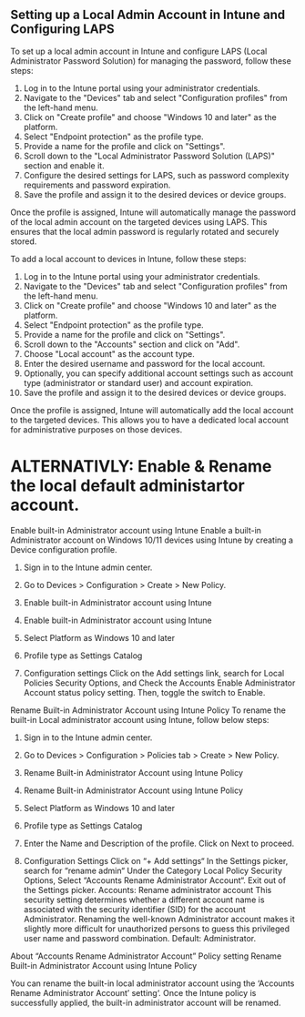 ## Setting up a Local Admin Account in Intune and Configuring LAPS

To set up a local admin account in Intune and configure LAPS (Local Administrator Password Solution) for managing the password, follow these steps:

1. Log in to the Intune portal using your administrator credentials.
2. Navigate to the "Devices" tab and select "Configuration profiles" from the left-hand menu.
3. Click on "Create profile" and choose "Windows 10 and later" as the platform.
4. Select "Endpoint protection" as the profile type.
5. Provide a name for the profile and click on "Settings".
6. Scroll down to the "Local Administrator Password Solution (LAPS)" section and enable it.
7. Configure the desired settings for LAPS, such as password complexity requirements and password expiration.
8. Save the profile and assign it to the desired devices or device groups.

Once the profile is assigned, Intune will automatically manage the password of the local admin account on the targeted devices using LAPS. This ensures that the local admin password is regularly rotated and securely stored.

To add a local account to devices in Intune, follow these steps:

1. Log in to the Intune portal using your administrator credentials.
2. Navigate to the "Devices" tab and select "Configuration profiles" from the left-hand menu.
3. Click on "Create profile" and choose "Windows 10 and later" as the platform.
4. Select "Endpoint protection" as the profile type.
5. Provide a name for the profile and click on "Settings".
6. Scroll down to the "Accounts" section and click on "Add".
7. Choose "Local account" as the account type.
8. Enter the desired username and password for the local account.
9. Optionally, you can specify additional account settings such as account type (administrator or standard user) and account expiration.
10. Save the profile and assign it to the desired devices or device groups.

Once the profile is assigned, Intune will automatically add the local account to the targeted devices. This allows you to have a dedicated local account for administrative purposes on those devices.


# ALTERNATIVLY: Enable & Rename the local default administartor account.

Enable built-in Administrator account using Intune
Enable a built-in Administrator account on Windows 10/11 devices using Intune by creating a Device configuration profile.

1. Sign in to the Intune admin center.
2. Go to Devices > Configuration > Create > New Policy.
3. Enable built-in Administrator account using Intune
4. Enable built-in Administrator account using Intune
5. Select Platform as Windows 10 and later
6. Profile type as Settings Catalog

8. Configuration settings
Click on the Add settings link, search for Local Policies Security Options, and Check the Accounts Enable Administrator Account status policy setting. Then, toggle the switch to Enable.


Rename Built-in Administrator Account using Intune Policy
To rename the built-in Local administrator account using Intune, follow below steps:

1. Sign in to the Intune admin center.
2. Go to Devices > Configuration > Policies tab > Create > New Policy.
3. Rename Built-in Administrator Account using Intune Policy
4. Rename Built-in Administrator Account using Intune Policy
5. Select Platform as Windows 10 and later
6. Profile type as Settings Catalog
7. Enter the Name and Description of the profile. Click on Next to proceed.

8. Configuration Settings
Click on “+ Add settings“
In the Settings picker, search for “rename admin“
Under the Category Local Policy Security Options, Select “Accounts Rename Administrator Account“. Exit out of the Settings picker.
Accounts: Rename administrator account This security setting determines whether a different account name is associated with the security identifier (SID) for the account Administrator. Renaming the well-known Administrator account makes it slightly more difficult for unauthorized persons to guess this privileged user name and password combination. Default: Administrator.

About “Accounts Rename Administrator Account” Policy setting
Rename Built-in Administrator Account using Intune Policy

You can rename the built-in local administrator account using the ‘Accounts Rename Administrator Account’ setting‘. 
Once the Intune policy is successfully applied, the built-in administrator account will be renamed.